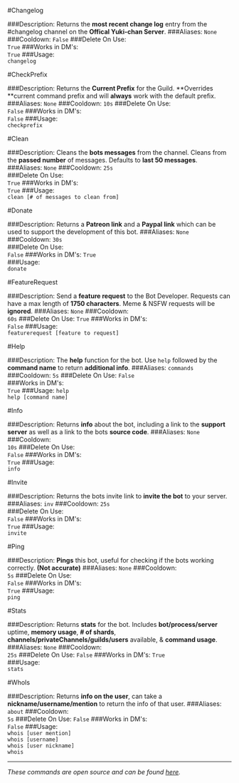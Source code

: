 #Changelog
>
###Description:
Returns the **most recent change log** entry from the #changelog channel on the **Offical Yuki-chan Server**.
###Aliases:
`None`
###Cooldown: 
`False` 
###Delete On Use:  
`True`
###Works in DM's:  
`True`
###Usage:  
`changelog`

#CheckPrefix
>
###Description:
Returns the **Current Prefix** for the Guild. **Overrides **current command prefix and will **always** work with the default prefix.
###Aliases:
`None`
###Cooldown: 
`10s` 
###Delete On Use:  
`False`
###Works in DM's:  
`False`
###Usage:  
`checkprefix`


#Clean
>
###Description:
Cleans the **bots messages** from the channel. Cleans from the **passed number** of messages. Defaults to **last 50 messages**.
###Aliases:
`None`
###Cooldown:
`25s`  
###Delete On Use:  
`True`
###Works in DM's:  
`True`
###Usage:  
`clean [# of messages to clean from]`


#Donate
>
###Description:
Returns a **Patreon link** and a **Paypal link** which can be used to support the development of this bot.
###Aliases:
`None`
###Cooldown:
`30s`  
###Delete On Use:  
`False`
###Works in DM's:
`True`  
###Usage:  
`donate`


#FeatureRequest
>
###Description:
Send a **feature request** to the Bot Developer. Requests can have a max length of **1750 characters**. Meme & NSFW requests will be **ignored**.
###Aliases:
`None`
###Cooldown:  
`60s`
###Delete On Use: 
`True` 
###Works in DM's:  
`False`
###Usage:  
`featurerequest [feature to request]`

#Help
>
###Description:
The **help** function for the bot. Use `help` followed by the **command name** to return **additional info**.
###Aliases:
`commands`
###Cooldown: 
`5s` 
###Delete On Use:
`False`  
###Works in DM's:  
`True`
###Usage: 
`help`  
`help [command name]` 


#Info
>
###Description:
Returns **info** about the bot, including a link to the **support server** as well as a link to the bots **source code**.
###Aliases:
`None`
###Cooldown:  
`10s`
###Delete On Use:  
`False`
###Works in DM's:  
`True`
###Usage:  
`info`


#Invite
>
###Description:
Returns the bots invite link to **invite the bot** to your server.
###Aliases:
`inv`
###Cooldown:
`25s`  
###Delete On Use:  
`False`
###Works in DM's:  
`True`
###Usage:  
`invite`


#Ping
>
###Description:
**Pings** this bot, useful for checking if the bots working correctly. **(Not accurate)**
###Aliases:
`None`
###Cooldown:  
`5s`
###Delete On Use:  
`False`
###Works in DM's:  
`True`
###Usage:  
`ping`


#Stats
>
###Description:
Returns **stats** for the bot. Includes **bot/process/server** uptime, **memory usage**, **# of shards**, **channels/privateChannels/guilds/users** available, & **command usage**.
###Aliases:
`None`
###Cooldown:  
`25s`
###Delete On Use: 
`False` 
###Works in DM's:
`True`  
###Usage:  
`stats`


#WhoIs
>
###Description:
Returns **info on the user**, can take a **nickname/username/mention** to return the info of that user.
###Aliases:
`about`
###Cooldown:  
`5s`
###Delete On Use: 
`False`
###Works in DM's:  
`False`
###Usage:  
`whois [user mention]`  
`whois [username]`  
`whois [user nickname]`  
`whois`

---
*These commands are open source and can be found [here](https://github.com/hsiW/WishBot/tree/v6/commands/bot).*